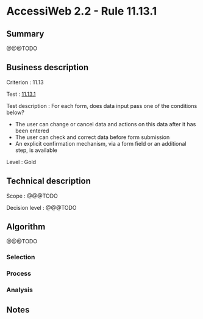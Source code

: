 # AccessiWeb 2.2 - Rule 11.13.1

## Summary
@@@TODO

## Business description

Criterion : 11.13

Test : [11.13.1](http://www.accessiweb.org/index.php/accessiweb-22-english-version.html#test-11-13-1)

Test description :
For each form, does data input pass one of the conditions below?
- The user can change or cancel data and actions on this data after it has been entered
- The user can check and correct data before form submission
- An explicit confirmation mechanism, via a form field or an additional step, is available

Level : Gold


## Technical description

Scope : @@@TODO

Decision level : 
@@@TODO


## Algorithm
@@@TODO

### Selection


### Process


### Analysis


## Notes
